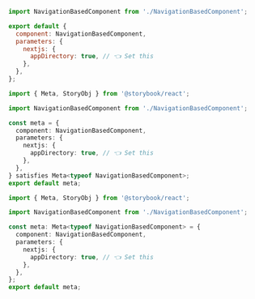 ```js filename="NavigationBasedComponent.stories.js" renderer="react" language="js"
import NavigationBasedComponent from './NavigationBasedComponent';

export default {
  component: NavigationBasedComponent,
  parameters: {
    nextjs: {
      appDirectory: true, // 👈 Set this
    },
  },
};
```

```ts filename="NavigationBasedComponent.stories.ts" renderer="react" language="ts-4-9"
import { Meta, StoryObj } from '@storybook/react';

import NavigationBasedComponent from './NavigationBasedComponent';

const meta = {
  component: NavigationBasedComponent,
  parameters: {
    nextjs: {
      appDirectory: true, // 👈 Set this
    },
  },
} satisfies Meta<typeof NavigationBasedComponent>;
export default meta;
```

```ts filename="NavigationBasedComponent.stories.ts" renderer="react" language="ts"
import { Meta, StoryObj } from '@storybook/react';

import NavigationBasedComponent from './NavigationBasedComponent';

const meta: Meta<typeof NavigationBasedComponent> = {
  component: NavigationBasedComponent,
  parameters: {
    nextjs: {
      appDirectory: true, // 👈 Set this
    },
  },
};
export default meta;
```

